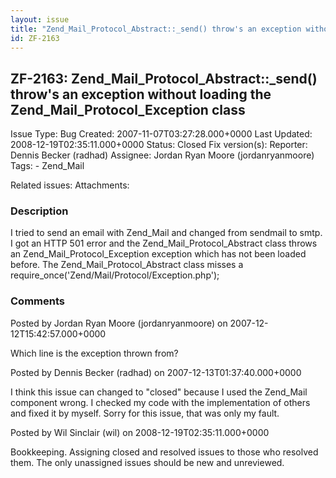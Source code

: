 ```yaml
---
layout: issue
title: "Zend_Mail_Protocol_Abstract::_send() throw's an exception without loading the Zend_Mail_Protocol_Exception class"
id: ZF-2163
---
```


ZF-2163: Zend\_Mail\_Protocol\_Abstract::\_send() throw's an exception without loading the Zend\_Mail\_Protocol\_Exception class
--------------------------------------------------------------------------------------------------------------------------------

 Issue Type: Bug Created: 2007-11-07T03:27:28.000+0000 Last Updated: 2008-12-19T02:35:11.000+0000 Status: Closed Fix version(s): 
 Reporter:  Dennis Becker (radhad)  Assignee:  Jordan Ryan Moore (jordanryanmoore)  Tags: - Zend\_Mail
 
 Related issues: 
 Attachments: 
### Description

I tried to send an email with Zend\_Mail and changed from sendmail to smtp. I got an HTTP 501 error and the Zend\_Mail\_Protocol\_Abstract class throws an Zend\_Mail\_Protocol\_Exception exception which has not been loaded before. The Zend\_Mail\_Protocol\_Abstract class misses a require\_once('Zend/Mail/Protocol/Exception.php');

 

 

### Comments

Posted by Jordan Ryan Moore (jordanryanmoore) on 2007-12-12T15:42:57.000+0000

Which line is the exception thrown from?

 

 

Posted by Dennis Becker (radhad) on 2007-12-13T01:37:40.000+0000

I think this issue can changed to "closed" because I used the Zend\_Mail component wrong. I checked my code with the implementation of others and fixed it by myself. Sorry for this issue, that was only my fault.

 

 

Posted by Wil Sinclair (wil) on 2008-12-19T02:35:11.000+0000

Bookkeeping. Assigning closed and resolved issues to those who resolved them. The only unassigned issues should be new and unreviewed.

 

 